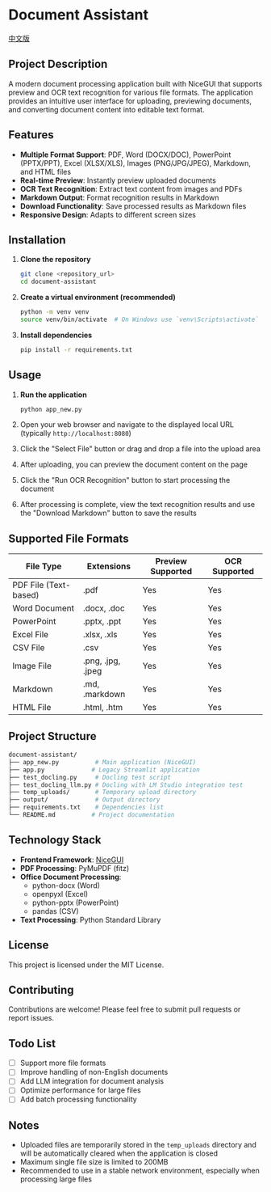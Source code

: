 # Document Assistant

[中文版](README_zh.md)

## Project Description

A modern document processing application built with NiceGUI that supports preview and OCR text recognition for various file formats. The application provides an intuitive user interface for uploading, previewing documents, and converting document content into editable text format.

## Features

- **Multiple Format Support**: PDF, Word (DOCX/DOC), PowerPoint (PPTX/PPT), Excel (XLSX/XLS), Images (PNG/JPG/JPEG), Markdown, and HTML files
- **Real-time Preview**: Instantly preview uploaded documents
- **OCR Text Recognition**: Extract text content from images and PDFs
- **Markdown Output**: Format recognition results in Markdown
- **Download Functionality**: Save processed results as Markdown files
- **Responsive Design**: Adapts to different screen sizes

## Installation

1. **Clone the repository**

    ```bash
    git clone <repository_url>
    cd document-assistant
    ```

2. **Create a virtual environment (recommended)**

    ```bash
    python -m venv venv
    source venv/bin/activate  # On Windows use `venv\Scripts\activate`
    ```

3. **Install dependencies**

    ```bash
    pip install -r requirements.txt
    ```

## Usage

1. **Run the application**

    ```bash
    python app_new.py
    ```

2. Open your web browser and navigate to the displayed local URL (typically `http://localhost:8080`)

3. Click the "Select File" button or drag and drop a file into the upload area

4. After uploading, you can preview the document content on the page

5. Click the "Run OCR Recognition" button to start processing the document

6. After processing is complete, view the text recognition results and use the "Download Markdown" button to save the results

## Supported File Formats

| File Type           | Extensions         | Preview Supported | OCR Supported |
|---------------------|--------------------|-------------------|---------------|
| PDF File (Text-based)| .pdf              | Yes               | Yes           |
| Word Document       | .docx, .doc        | Yes               | Yes           |
| PowerPoint          | .pptx, .ppt        | Yes               | Yes           |
| Excel File          | .xlsx, .xls        | Yes               | Yes           |
| CSV File            | .csv               | Yes               | Yes           |
| Image File          | .png, .jpg, .jpeg  | Yes               | Yes           |
| Markdown            | .md, .markdown     | Yes               | Yes           |
| HTML File           | .html, .htm        | Yes               | Yes           |

## Project Structure

```sh
document-assistant/
├── app_new.py          # Main application (NiceGUI)
├── app.py             # Legacy Streamlit application
├── test_docling.py     # Docling test script
├── test_docling_llm.py # Docling with LM Studio integration test
├── temp_uploads/       # Temporary upload directory
├── output/             # Output directory
├── requirements.txt    # Dependencies list
└── README.md          # Project documentation
```

## Technology Stack

- **Frontend Framework**: [NiceGUI](https://nicegui.io/)
- **PDF Processing**: PyMuPDF (fitz)
- **Office Document Processing**:
  - python-docx (Word)
  - openpyxl (Excel)
  - python-pptx (PowerPoint)
  - pandas (CSV)
- **Text Processing**: Python Standard Library

## License

This project is licensed under the MIT License.

## Contributing

Contributions are welcome! Please feel free to submit pull requests or report issues.

## Todo List

- [ ] Support more file formats
- [ ] Improve handling of non-English documents
- [ ] Add LLM integration for document analysis
- [ ] Optimize performance for large files
- [ ] Add batch processing functionality

## Notes

- Uploaded files are temporarily stored in the `temp_uploads` directory and will be automatically cleared when the application is closed
- Maximum single file size is limited to 200MB
- Recommended to use in a stable network environment, especially when processing large files